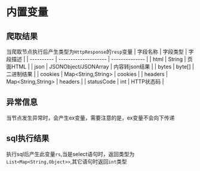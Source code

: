# 内置变量

## 爬取结果
当爬取节点执行后产生类型为`HttpResponse`的`resp`变量
  | 字段名称   | 字段类型             | 字段描述       |
  | ---------- | -------------------- | -------------- |
  | html       | String               | 页面HTML       |
  | json       | JSONObject/JSONArray | 内容转json结果 |
  | bytes      | byte[]               | 二进制结果     |
  | cookies    | Map<String,String>   | cookies        |
  | headers    | Map<String,String>   | headers        |
  | statusCode | int                  | HTTP状态码     |
## 异常信息
当节点发生异常时，会产生ex变量，需要注意的是，ex变量不会向下传递
## sql执行结果
执行sql后产生此变量`rs`,当是select语句时，返回类型为`List<Map<String,Object>>`,其它语句时返回`int`类型
